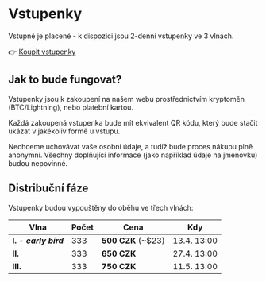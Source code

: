 # Vstupenky

Vstupné je placené - k dispozici jsou 2-denní vstupenky ve 3 vlnách.

👉 [Koupit vstupenky](https://utxo.cz/vstupenky)

## Jak to bude fungovat?

Vstupenky jsou k zakoupení na našem webu prostřednictvím kryptoměn (BTC/Lightning), nebo platební kartou.

Každá zakoupená vstupenka bude mít ekvivalent QR kódu, který bude stačit ukázat v jakékoliv formě u vstupu.

Nechceme uchovávat vaše osobní údaje, a tudíž bude proces nákupu plně anonymní. Všechny doplňující informace (jako například údaje na jmenovku) budou nepovinné.

## Distribuční fáze

Vstupenky budou vypouštěny do oběhu ve třech vlnách:

<table><thead><tr><th>Vlna</th><th data-type="number">Počet</th><th>Cena</th><th>Kdy</th></tr></thead><tbody><tr><td><strong>I. - </strong><em><strong>early bird</strong></em></td><td>333</td><td><strong>500 CZK</strong> (~$23)</td><td>13.4. 13:00</td></tr><tr><td><strong>II.</strong></td><td>333</td><td><strong>650 CZK</strong></td><td>27.4. 13:00</td></tr><tr><td><strong>III.</strong></td><td>333</td><td><strong>750 CZK</strong></td><td>11.5. 13:00</td></tr></tbody></table>
